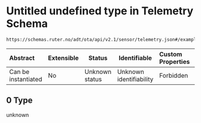 # Untitled undefined type in Telemetry Schema

```txt
https://schemas.ruter.no/adt/ota/api/v2.1/sensor/telemetry.json#/examples/0
```




| Abstract            | Extensible | Status         | Identifiable            | Custom Properties | Additional Properties | Access Restrictions | Defined In                                                                    |
| :------------------ | ---------- | -------------- | ----------------------- | :---------------- | --------------------- | ------------------- | ----------------------------------------------------------------------------- |
| Can be instantiated | No         | Unknown status | Unknown identifiability | Forbidden         | Allowed               | none                | [telemetry.json\*](../../schema/sensor/telemetry.json "open original schema") |

## 0 Type

unknown
